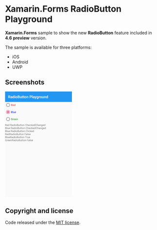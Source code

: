 # Xamarin.Forms RadioButton Playground

**Xamarin.Forms** sample to show the new **RadioButton** feature included in **4.6 preview** version.

The sample is available for three platforms:

- iOS
- Android
- UWP

## Screenshots

<img src="images/radiobuttonplayground-droid.png" Width="220" /> 

## Copyright and license

Code released under the [MIT license](https://opensource.org/licenses/MIT).